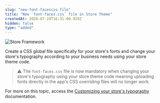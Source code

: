 ```yaml
---
slug: "new-font-facescss-file"
title: "New `font-faces.css` file in Store Theme"
createdAt: 2020-07-29T16:31:00.929Z
hidden: false
type: "added"
---
```


![Store Framework](https://raw.githubusercontent.com/vtexdocs/dev-portal-content/main/images/new-font-facescss-file-0.png)

Create a CSS global file specifically for your store's fonts and change your store's typography according to your business needs using your store theme code.

> ⚠️ The `font-faces.css` file is now mandatory when changing your store's typography using your store theme code meaning uploading fonts directly in the app's CSS overriding files will no longer work.

For more on this topic, access the [Customizing your store's typography](https://vtex.io/docs/recipes/style/customizing-your-stores-typography/) documentation.
